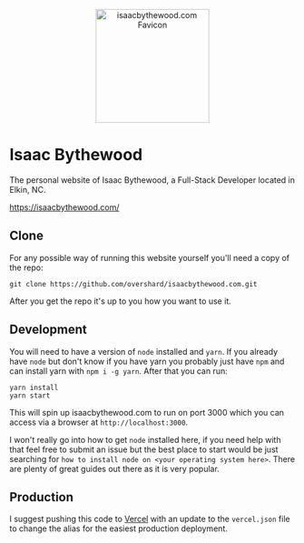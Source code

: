 <p align="center">
    <img src="https://raw.githubusercontent.com/overshard/isaacbythewood.com/master/public/static/images/favicon.png"
         width="200"
         height="200"
         alt="isaacbythewood.com Favicon" />
</p>

# Isaac Bythewood

The personal website of Isaac Bythewood, a Full-Stack Developer located in
Elkin, NC.

https://isaacbythewood.com/

## Clone

For any possible way of running this website yourself you'll need a copy of the
repo:

    git clone https://github.com/overshard/isaacbythewood.com.git

After you get the repo it's up to you how you want to use it.

## Development

You will need to have a version of `node` installed and `yarn`. If you already
have `node` but don't know if you have yarn you probably just have `npm` and
can install yarn with `npm i -g yarn`. After that you can run:

    yarn install
    yarn start

This will spin up isaacbythewood.com to run on port 3000 which you can access
via a browser at `http://localhost:3000`.

I won't really go into how to get `node` installed here, if you need help with
that feel free to submit an issue but the best place to start would be just
searching for `how to install node on <your operating system here>`. There are
plenty of great guides out there as it is very popular.

## Production

I suggest pushing this code to [Vercel](https://vercel.com/) with an update to
the `vercel.json` file to change the alias for the easiest production
deployment.
